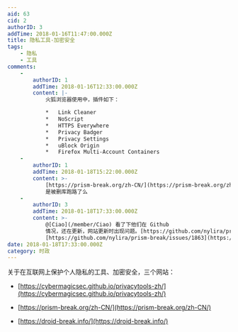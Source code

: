 ```yaml
---
aid: 63
cid: 2
authorID: 3
addTime: 2018-01-16T11:47:00.000Z
title: 隐私工具-加密安全
tags:
    - 隐私
    - 工具
comments:
    -
        authorID: 1
        addTime: 2018-01-16T12:33:00.000Z
        content: |-
            火狐浏览器使用中，插件如下：

            *   Link Cleaner
            *   NoScript
            *   HTTPS Everywhere
            *   Privacy Badger
            *   Privacy Settings
            *   uBlock Origin
            *   Firefox Multi-Account Containers
    -
        authorID: 1
        addTime: 2018-01-18T15:22:00.000Z
        content: >-
            [https://prism-break.org/zh-CN/](https://prism-break.org/zh-CN/)
            是被删库跑路了么
    -
        authorID: 3
        addTime: 2018-01-18T17:33:00.000Z
        content: >-
            @[Ciao](/member/Ciao) 看了下他们在 Github
            情况，还在更新，网站更新时出现问题。[https://github.com/nylira/prism-break](https://github.com/nylira/prism-break)
            [https://github.com/nylira/prism-break/issues/1863](https://github.com/nylira/prism-break/issues/1863)
date: 2018-01-18T17:33:00.000Z
category: 时政
---
```


关于在互联网上保护个人隐私的工具、加密安全，三个网站：

*   [https://cybermagicsec.github.io/privacytools-zh/](https://cybermagicsec.github.io/privacytools-zh/)
    
*   [https://prism-break.org/zh-CN/](https://prism-break.org/zh-CN/)
    
*   [https://droid-break.info/](https://droid-break.info/)
